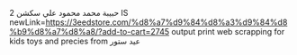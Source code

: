  حبيبة محمد محمود علي 
 سكشن 2 
 IS
 newLink=https://3eedstore.com/%d8%a7%d9%84%d8%a3%d9%84%d8%b9%d8%a7%d8%a8/?add-to-cart=2745
 output print 
 web scrapping for kids toys and precies from عيد ستور 
